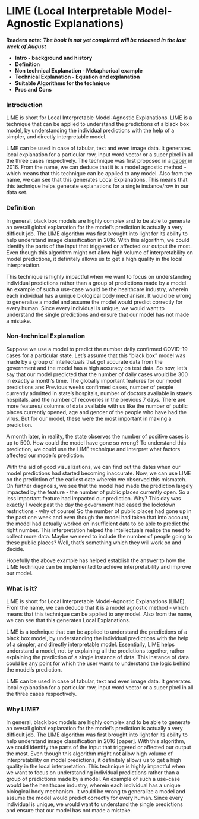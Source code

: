 # LIME \(Local Interpretable Model-Agnostic Explanations\)

**Readers note:** _**The book is not yet completed will be released in the last week of August**_

* **Intro - background and history**
* **Definition**
* **Non technical Explanation - Metaphorical example**
* **Technical Explanation - Equation and explanation**
* **Suitable Algorithms for the technique**
* **Pros and Cons**

### Introduction

LIME is short for Local Interpretable Model-Agnostic Explanations. LIME is a technique that can be applied to understand the predictions of a black box model, by understanding the individual predictions with the help of a simpler, and directly interpretable model. 

LIME can be used in case of tabular, text and even image data. It generates local explanation for a particular row, input word vector or a super pixel in all the three cases respectively. The technique was first proposed in a [paper](https://arxiv.org/abs/1602.04938) in 2016. From the name, we can deduce that it is a model agnostic method - which means that this technique can be applied to any model. Also from the name, we can see that this generates Local Explanations. This means that this technique helps generate explanations for a single instance/row in our data set. 

### Definition

In general, black box models are highly complex and to be able to generate an overall global explanation for the model’s prediction is actually a very difficult job. The LIME algorithm was first brought into light for its ability to help understand image classification in 2016. With this algorithm, we could identify the parts of the input that triggered or affected our output the most. Even though this algorithm might not allow high volume of interpretability on model predictions, it definitely allows us to get a high quality in the local interpretation. 

This technique is highly impactful when we want to focus on understanding individual predictions rather than a group of predictions made by a model. An example of such a use-case would be the healthcare industry, wherein each individual has a unique biological body mechanism. It would be wrong to generalize a model and assume the model would predict correctly for every human. Since every individual is unique, we would want to understand the single predictions and ensure that our model has not made a mistake. 

### Non-technical Explanation

Suppose we use a model to predict the number daily confirmed COVID-19 cases for a particular state. Let’s assume that this “black box” model was made by a group of intellectuals that got accurate data from the government and the model has a high accuracy on test data. So now, let’s say that our model predicted that the number of daily cases would be 300 in exactly a month’s time. The globally important features for our model predictions are: Previous weeks confirmed cases, number of people currently admitted in state’s hospitals, number of doctors available in state’s hospitals, and the number of recoveries in the previous 7 days. There are more features/ columns of data available with us like the number of public places currently opened, age and gender of the people who have had the virus. But for our model, these were the most important in making a prediction.  

A month later, in reality, the state observes the number of positive cases is up to 500. How could the model have gone so wrong? To understand this prediction, we could use the LIME technique and interpret what factors affected our model’s prediction. 

With the aid of good visualizations, we can find out the dates when our model predictions had started becoming inaccurate. Now, we can use LIME on the prediction of the earliest date wherein we observed this mismatch. On further diagnosis, we see that the model had made the prediction largely impacted by the feature - the  number of public places currently open. So a less important feature had impacted our prediction. Why? This day was exactly 1 week past the day the government had eased the lockdown restrictions - why of course! So the number of public places had gone up in the past one week and even though the model had taken that into account, the model had actually worked on insufficient data to be able to predict the right number. This interpretation helped the intellectuals realize the need to collect more data. Maybe we need to include the number of people going to these public places? Well, that’s something which they will work on and decide.

Hopefully the above example has helped establish the answer to how the LIME technique can be implemented to achieve interpretability and improve our model. 



### 



### What is it?

LIME is short for Local Interpretable Model-Agnostic Explanations \(LIME\). From the name, we can deduce that it is a model agnostic method - which means that this technique can be applied to any model. Also from the name, we can see that this generates Local Explanations. 

LIME is a technique that can be applied to understand the predictions of a black box model, by understanding the individual predictions with the help of a simpler, and directly interpretable model. Essentially, LIME helps understand a model, not by explaining all the predictions together, rather explaining the prediction of a single instance of data. This instance of data could be any point for which the user wants to understand the logic behind the model’s prediction. 

LIME can be used in case of tabular, text and even image data. It generates local explanation for a particular row, input word vector or a super pixel in all the three cases respectively. 

### Why LIME? 

In general, black box models are highly complex and to be able to generate an overall global explanation for the model’s prediction is actually a very difficult job. The LIME algorithm was first brought into light for its ability to help understand image classification in 2016 \[paper\]. With this algorithm, we could identify the parts of the input that triggered or affected our output the most. Even though this algorithm might not allow high volume of interpretability on model predictions, it definitely allows us to get a high quality in the local interpretation. This technique is highly impactful when we want to focus on understanding individual predictions rather than a group of predictions made by a model. An example of such a use-case would be the healthcare industry, wherein each individual has a unique biological body mechanism. It would be wrong to generalize a model and assume the model would predict correctly for every human. Since every individual is unique, we would want to understand the single predictions and ensure that our model has not made a mistake. 

### 



